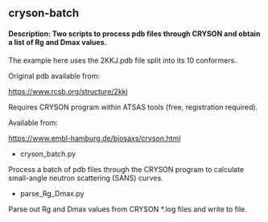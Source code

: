 ## cryson-batch

#### Description: Two scripts to process pdb files through CRYSON and obtain a list of Rg and Dmax values.


The example here uses the 2KKJ.pdb file split into its 10 conformers.

Original pdb available from:

https://www.rcsb.org/structure/2kkj


Requires CRYSON program within ATSAS tools (free, registration required).

Available from:

https://www.embl-hamburg.de/biosaxs/cryson.html


- cryson_batch.py

Process a batch of pdb files through the CRYSON program to calculate small-angle neutron scattering (SANS) curves.


- parse_Rg_Dmax.py

Parse out Rg and Dmax values from CRYSON *.log files and write to file.
